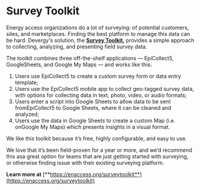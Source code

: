 # Survey Toolkit

Energy access organizations do a lot of surveying: of potential customers, sites, and marketplaces. Finding the best platform to manage this data can be hard. Devergy's solution, the [**Survey Toolkit**](https://enaccess.org/surveytoolkit/)**,** provides a simple approach to collecting, analyzing, and presenting field survey data.

The toolkit combines three off-the-shelf applications — EpiCollect5, GoogleSheets, and Google My Maps — and works like this:

1. Users use EpiCollect5 to create a custom survey form or data entry template;
2. Users use the EpiCollect5 mobile app to collect geo-tagged survey data, with options for collecting data in text, photo, video, or audio formats;
3. Users enter a script into Google Sheets to allow data to be sent fromEpiCollect5 to Google Sheets, where it can be cleaned and analyzed;
4. Users use the data in Google Sheets to create a custom Map (i.e. onGoogle My Maps) which presents insights in a visual format.

We like this toolkit because it’s free, highly configurable, and easy to use.&#x20;

We love that it’s been field-proven for a year or more, and we’d recommend this asa great option for teams that are just getting started with surveying, or otherwise finding issue with their existing surveying platform.

**Learn more at** [**https://enaccess.org/surveytoolkit**](https://enaccess.org/surveytoolkit)

